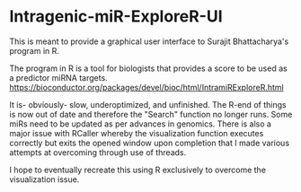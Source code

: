 # Intragenic-miR-ExploreR-UI
This is meant to provide a graphical user interface to Surajit Bhattacharya's program in R.

The program in R is a tool for biologists that provides a score to be used as a predictor miRNA targets.
https://bioconductor.org/packages/devel/bioc/html/IntramiRExploreR.html

It is- obviously- slow, underoptimized, and unfinished. The R-end of things is now out of date and therefore the "Search" function no longer runs. Some miRs need to be updated as per advances in 
genomics. There is also a major issue with RCaller whereby the visualization function executes correctly but exits the opened window 
upon completion that I made various attempts at overcoming through use of threads. 

I hope to eventually recreate this using R exclusively to overcome the visualization issue.
